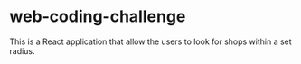 # web-coding-challenge 

This is a React application that allow the users to look for shops within a set radius.

